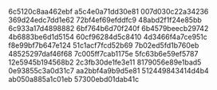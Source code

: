 6c5120c8aa462ebf
a5c4e0a71dd30e81
007d030c22a34236
369d24edc7dd1e62
72bf4ef69efddfc9
48abd2f1f24e85bb
6c933a17d4898882
6bf764b6d70f240f
6b4579beecb29742
4b6883be6d1d5154
60cf96284d5c8410
4d3466f4a7ce951c
f8e99bf7b647e124
51c1acf7fcd52b69
7b02ed5fd1b760eb
48525297daf46f68
7c005ff7cab1175e
5fc63b6e59ef5787
12e5945b194568b2
2c3fb30de1fe3e11
8179056e89e1bad5
0e93855c3a0d31c7
aa2bbf4a9b9d5e81
512449843414d4b4
ab050a885a1c01eb
57300ebd01dab41c
